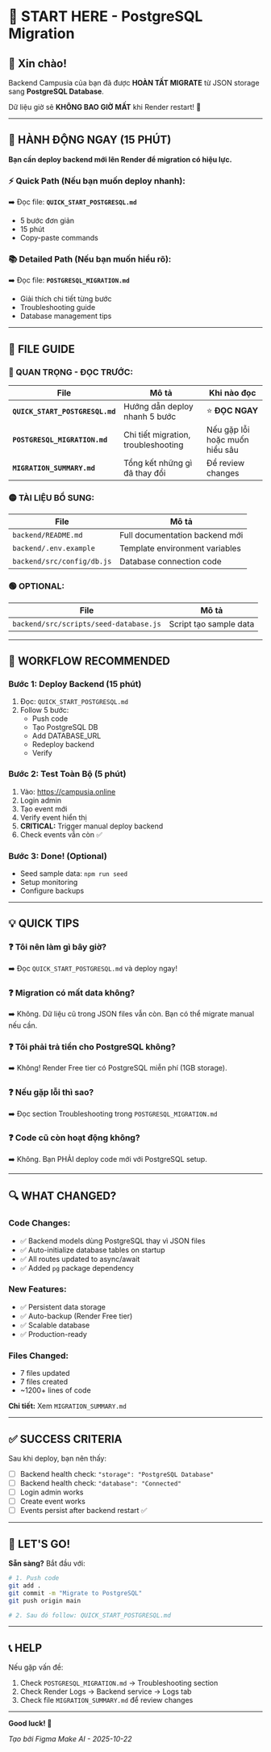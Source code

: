 # 🎯 START HERE - PostgreSQL Migration

## 👋 Xin chào!

Backend Campusia của bạn đã được **HOÀN TẤT MIGRATE** từ JSON storage sang **PostgreSQL Database**.

Dữ liệu giờ sẽ **KHÔNG BAO GIỜ MẤT** khi Render restart! 🎉

---

## 🚨 HÀNH ĐỘNG NGAY (15 PHÚT)

**Bạn cần deploy backend mới lên Render để migration có hiệu lực.**

### **⚡ Quick Path (Nếu bạn muốn deploy nhanh):**

➡️ Đọc file: **`QUICK_START_POSTGRESQL.md`**
- 5 bước đơn giản
- 15 phút
- Copy-paste commands

### **📚 Detailed Path (Nếu bạn muốn hiểu rõ):**

➡️ Đọc file: **`POSTGRESQL_MIGRATION.md`**
- Giải thích chi tiết từng bước
- Troubleshooting guide
- Database management tips

---

## 📂 FILE GUIDE

### **🔴 QUAN TRỌNG - ĐỌC TRƯỚC:**

| File | Mô tả | Khi nào đọc |
|------|-------|-------------|
| **`QUICK_START_POSTGRESQL.md`** | Hướng dẫn deploy nhanh 5 bước | ⭐ **ĐỌC NGAY** |
| **`POSTGRESQL_MIGRATION.md`** | Chi tiết migration, troubleshooting | Nếu gặp lỗi hoặc muốn hiểu sâu |
| **`MIGRATION_SUMMARY.md`** | Tổng kết những gì đã thay đổi | Để review changes |

### **🟡 TÀI LIỆU BỔ SUNG:**

| File | Mô tả |
|------|-------|
| `backend/README.md` | Full documentation backend mới |
| `backend/.env.example` | Template environment variables |
| `backend/src/config/db.js` | Database connection code |

### **🟢 OPTIONAL:**

| File | Mô tả |
|------|-------|
| `backend/src/scripts/seed-database.js` | Script tạo sample data |

---

## 🎯 WORKFLOW RECOMMENDED

### **Bước 1: Deploy Backend (15 phút)**
1. Đọc: `QUICK_START_POSTGRESQL.md`
2. Follow 5 bước:
   - Push code
   - Tạo PostgreSQL DB
   - Add DATABASE_URL
   - Redeploy backend
   - Verify

### **Bước 2: Test Toàn Bộ (5 phút)**
1. Vào: https://campusia.online
2. Login admin
3. Tạo event mới
4. Verify event hiển thị
5. **CRITICAL:** Trigger manual deploy backend
6. Check events vẫn còn ✅

### **Bước 3: Done! (Optional)**
- Seed sample data: `npm run seed`
- Setup monitoring
- Configure backups

---

## 💡 QUICK TIPS

### **❓ Tôi nên làm gì bây giờ?**
➡️ Đọc `QUICK_START_POSTGRESQL.md` và deploy ngay!

### **❓ Migration có mất data không?**
➡️ Không. Dữ liệu cũ trong JSON files vẫn còn. Bạn có thể migrate manual nếu cần.

### **❓ Tôi phải trả tiền cho PostgreSQL không?**
➡️ Không! Render Free tier có PostgreSQL miễn phí (1GB storage).

### **❓ Nếu gặp lỗi thì sao?**
➡️ Đọc section Troubleshooting trong `POSTGRESQL_MIGRATION.md`

### **❓ Code cũ còn hoạt động không?**
➡️ Không. Bạn PHẢI deploy code mới với PostgreSQL setup.

---

## 🔍 WHAT CHANGED?

### **Code Changes:**
- ✅ Backend models dùng PostgreSQL thay vì JSON files
- ✅ Auto-initialize database tables on startup
- ✅ All routes updated to async/await
- ✅ Added `pg` package dependency

### **New Features:**
- ✅ Persistent data storage
- ✅ Auto-backup (Render Free tier)
- ✅ Scalable database
- ✅ Production-ready

### **Files Changed:**
- 7 files updated
- 7 files created
- ~1200+ lines of code

**Chi tiết:** Xem `MIGRATION_SUMMARY.md`

---

## ✅ SUCCESS CRITERIA

Sau khi deploy, bạn nên thấy:

- [ ] Backend health check: `"storage": "PostgreSQL Database"`
- [ ] Backend health check: `"database": "Connected"`
- [ ] Login admin works
- [ ] Create event works
- [ ] Events persist after backend restart ✅

---

## 🚀 LET'S GO!

**Sẵn sàng?** Bắt đầu với:

```bash
# 1. Push code
git add .
git commit -m "Migrate to PostgreSQL"
git push origin main

# 2. Sau đó follow: QUICK_START_POSTGRESQL.md
```

---

## 📞 HELP

Nếu gặp vấn đề:
1. Check `POSTGRESQL_MIGRATION.md` → Troubleshooting section
2. Check Render Logs → Backend service → Logs tab
3. Check file `MIGRATION_SUMMARY.md` để review changes

---

**Good luck! 🎊**

*Tạo bởi Figma Make AI - 2025-10-22*

